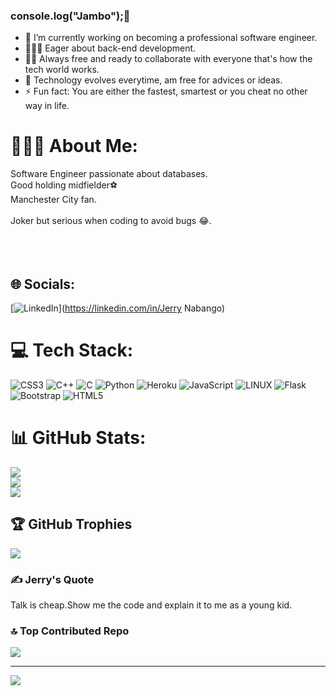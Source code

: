 ### console.log("Jambo");👋


- 🔭 I’m currently working on becoming a professional software engineer.
- 👨🏾‍💻 Eager about back-end development.
- 🤝🏼 Always free and ready to collaborate with everyone that's how the tech world works.
- 🤔 Technology evolves everytime, am free for advices or ideas.
- ⚡ Fun fact: You are either the fastest, smartest or you cheat no other way in life.
# 💁🏿‍♂️ About Me:
Software Engineer passionate about databases.<br>
Good holding midfielder⚽<br>
Manchester City fan.<br>
<br>Joker but serious when coding to avoid bugs 😂.<br><br><br><br>

## 🌐 Socials:
[![LinkedIn](https://img.shields.io/badge/LinkedIn-%230077B5.svg?logo=linkedin&logoColor=white)](https://linkedin.com/in/Jerry Nabango) 

# 💻 Tech Stack:
![CSS3](https://img.shields.io/badge/css3-%231572B6.svg?style=for-the-badge&logo=css3&logoColor=white) ![C++](https://img.shields.io/badge/c++-%2300599C.svg?style=for-the-badge&logo=c%2B%2B&logoColor=white) ![C](https://img.shields.io/badge/c-%2300599C.svg?style=for-the-badge&logo=c&logoColor=white) ![Python](https://img.shields.io/badge/python-3670A0?style=for-the-badge&logo=python&logoColor=ffdd54) ![Heroku](https://img.shields.io/badge/heroku-%23430098.svg?style=for-the-badge&logo=heroku&logoColor=white) ![JavaScript](https://img.shields.io/badge/javascript-%23323330.svg?style=for-the-badge&logo=javascript&logoColor=%23F7DF1E) ![LINUX](https://img.shields.io/badge/Linux-FCC624?style=for-the-badge&logo=linux&logoColor=black) ![Flask](https://img.shields.io/badge/flask-%23000.svg?style=for-the-badge&logo=flask&logoColor=white) ![Bootstrap](https://img.shields.io/badge/bootstrap-%23563D7C.svg?style=for-the-badge&logo=bootstrap&logoColor=white) ![HTML5](https://img.shields.io/badge/html5-%23E34F26.svg?style=for-the-badge&logo=html5&logoColor=white)
# 📊 GitHub Stats:
![](https://github-readme-stats.vercel.app/api?username=jerrynabango&theme=highcontrast&hide_border=false&include_all_commits=true&count_private=true)<br/>
![](https://github-readme-streak-stats.herokuapp.com/?user=jerrynabango&theme=highcontrast&hide_border=false)<br/>
![](https://github-readme-stats.vercel.app/api/top-langs/?username=jerrynabango&theme=highcontrast&hide_border=false&include_all_commits=true&count_private=true&layout=compact)

## 🏆 GitHub Trophies
![](https://github-profile-trophy.vercel.app/?username=jerrynabango&theme=radical&no-frame=false&no-bg=false&margin-w=4)

### ✍️ Jerry's Quote
Talk is cheap.Show me the code and explain it to me as a young kid.

### 🔝 Top Contributed Repo
![](https://github-contributor-stats.vercel.app/api?username=jerrynabango&limit=5&theme=discord&combine_all_yearly_contributions=true)

---
[![](https://visitcount.itsvg.in/api?id=jerrynabango&icon=0&color=0)](https://visitcount.itsvg.in)

<!-- Proudly created with GPRM ( https://gprm.itsvg.in ) -->
